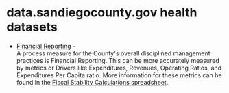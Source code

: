 # data.sandiegocounty.gov health datasets
* [Financial Reporting](https://data.sandiegocounty.gov/view/gn29-va9x) - <div>A process measure for the County's overall disciplined management practices is Financial Reporting. This can be more accurately measured by metrics or Drivers like Expenditures, Revenues, Operating Ratios, and Expenditures Per Capita ratio. More information for these metrics&nbsp;can be found in the <a href="https://data.sandiegocounty.gov/api/views/efm9-9hm9/files/96f89f21-7fff-4354-a011-2eddddb73a39?download=true&amp;filename=Fiscal_Stability_Calculations.xlsx" target="_blank" rel="nofollow noreferrer external">Fiscal Stability Calculations spreadsheet</a>.<br></div>

